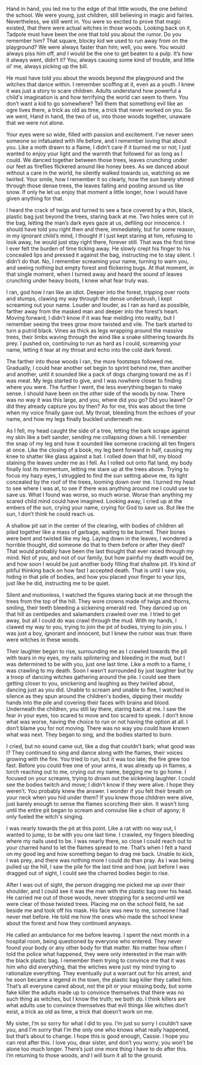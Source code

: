 Hand in hand, you led me to the edge of that little woods, the one behind the school. We were young, just children, still believing in magic and fairies. Nevertheless, we still went in. You were so excited to prove that magic existed, that there were actual witches in those woods. Looking back on it, Tadpole must have been the one that told you about the rumor. Do you remember him? That square, blocky kid we used to run away from on the playground? We were always faster than him; well, you were. You would always piss him off, and I would be the one to get beaten to a pulp. It’s how it always went, didn’t it? You, always causing some kind of trouble, and little ol’ me, always picking up the bill.

He must have told you about the woods beyond the playground and the witches that dance within. I remember scoffing at it, even as a youth. I knew it was just a story to scare children. Adults understand how powerful a child's imagination is and how terrifying the world can seem to them. You don’t want a kid to go somewhere? Tell them that something evil like an ogre lives there, a trick as old as time, a trick that never worked on you. So we went, Hand in hand, the two of us, into those woods together, unaware that we were not alone. 

Your eyes were so wide, filled with passion and excitement. I’ve never seen someone so infatuated with life before, and I remember loving that about you. Like a moth drawn to a flame, I didn’t care if it burned me or not; I just wanted to enjoy your light and the warmth that followed for as long as I could. We danced together between those trees, leaves crunching under our feet as fireflies flickered around like honey bees. As we danced about without a care in the world, he silently walked towards us, watching as we twirled. Your smile, how I remember it so clearly, how the sun barely shined through those dense trees, the leaves falling and pooling around us like snow. If only he let us enjoy that moment a little longer, how I would have given anything for that.

I heard the crack of twigs and turned to see a face covered by a thin, black, plastic bag just beyond the trees, staring back at me. Two holes were cut in the bag, letting the man’s dark eyes gaze at us, defiling our innocence. I should have told you right then and there, immediately, but for some reason, in my ignorant child’s mind, I thought if I just kept staring at him, refusing to look away, he would just stay right there, forever still. That was the first time I ever felt the burden of time ticking away. He slowly crept his finger to his concealed lips and pressed it against the bag, instructing me to stay silent. I didn’t do that. No, I remember screaming your name, turning to warn you, and seeing nothing but empty forest and flickering bugs. At that moment, in that single moment, when I turned away and heard the sound of leaves crunching under heavy boots, I knew what fear truly was. 

I ran, god how I ran like an idiot. Deeper into the forest, tripping over roots and stumps, clawing my way through the dense underbrush, I kept screaming out your name. Louder and louder, as I ran as hard as possible, farther away from the masked man and deeper into the forest’s heart. Moving forward, I didn’t know if it was fear melding into reality, but I remember seeing the trees grow more twisted and vile. The bark started to turn a putrid black. Vines as thick as legs wrapping around the massive trees, their limbs waving through the wind like a snake slithering towards its prey. I pushed on, continuing to run as hard as I could, screaming your name, letting it tear at my throat and echo into the cold dark forest. 

The farther into those woods I ran, the more footsteps followed me. Gradually, I could hear another set begin to sprint behind me, then another and another, until it sounded like a pack of dogs charging toward me as if I was meat. My legs started to give, and I was nowhere closer to finding where you were. The further I went, the less everything began to make sense. I should have been on the other side of the woods by now. There was no way it was this large, and you, where did you go? Did you leave? Or did they already capture you by then? As for me, this was about the time when my voice finally gave out. My throat, bleeding from the echoes of your name, and how my legs finally buckled underneath me.

As I fell, my head caught the side of a tree, letting the bark scrape against my skin like a belt sander, sending me collapsing down a hill. I remember the snap of my leg and how it sounded like someone cracking all ten fingers at once. Like the closing of a book, my leg bent forward in half, causing my knee to shatter like glass against a bat. I rolled down that hill, my blood staining the leaves under me as I fell. As I rolled out onto flat land, my body finally lost its momentum, letting me stare up at the trees above. Trying to focus my hazy eyes, I struggled to find the sun setting above me, its light concealed by the roof of the trees, looming down over me. I turned my head to see where I was at, to see if there was anything around me I could use to save us. What I found was worse, so much worse. Worse than anything my scared child mind could have imagined. Looking away, I cried up at the embers of the sun, crying your name, crying for God to save us. But like the sun, I don’t think he could reach us.

A shallow pit sat in the center of the clearing, with bodies of children all piled together like a mass of garbage, waiting to be burned. Their bones were bent and twisted like my leg. Laying down in the leaves, I wondered a horrible thought, did someone do that to them before or after they died? That would probably have been the last thought that ever raced through my mind. Not of you, and not of our family, but how painful my death would be, and how soon I would be just another body filling that shallow pit. It’s kind of pitiful thinking back on how fast I accepted death. That is until I saw you, hiding in that pile of bodies, and how you placed your finger to your lips, just like he did,  instructing me to be quiet. 

Silent and motionless, I watched the figures staring back at me through the trees from the top of the hill. They wore crowns made of twigs and thorns, smiling, their teeth bleeding a sickening emerald red. They danced up on that hill as centipedes and salamanders crawled over me. I tried to get away, but all I could do was crawl through the mud. With my hands, I clawed my way to you, trying to join the pit of bodies, trying to join you. I was just a boy, ignorant and innocent, but I knew the rumor was true: there were witches in these woods.

Their laughter began to rise, surrounding me as I crawled towards the pit with tears in my eyes, my nails splintering and bleeding in the mud, but I was determined to be with you, just one last time. Like a moth to a flame, I was crawling to my death. Soon I wasn’t surrounded by just laughter but by a troop of dancing witches gathering around the pile. I could see them getting closer to you, snickering and laughing as they twirled about, dancing just as you did. Unable to scream and unable to flee, I watched in silence as they spun around the children's bodies, dipping their muddy hands into the pile and covering their faces with brains and blood. Underneath the children, you still lay there, staring back at me. I saw the fear in your eyes, too scared to move and too scared to speak. I don’t know what was worse, having the choice to run or not having the option at all.  I don’t blame you for not moving. There was no way you could have known what was next. They began to sing, and the bodies started to burn.

I cried, but no sound came out, like a dog that couldn’t bark; what good was I? They continued to sing and dance along with the flames, their voices growing with the fire. You tried to run, but it was too late; the fire grew too fast. Before you could free one of your arms, it was already up in flames, a torch reaching out to me, crying out my name, begging me to go home. I focused on your screams, trying to drown out the sickening laughter. I could see the bodies twitch and move; I didn’t know if they were alive. I hope they weren’t. You probably knew the answer. I wonder if you felt their breath on your neck when you hid under them? If you knew those children were alive, just barely enough to sense the flames scorching their skin. It wasn’t long until the entire pit began to scream and convulse like a choir of agony; it only fueled the witch's singing. 

I was nearly towards the pit at this point. Like a rat with no way out, I wanted to jump, to be with you one last time. I crawled, my fingers bleeding where my nails used to be. I was nearly there, so close I could reach out to your charred hand to let the flames spread to me. That’s when I felt a hand on my good leg and how something began to drag me back. Unable to kick, I was prey, and there was nothing more I could do than pray. As I was being pulled up the hill, I saw the pile for the last time and how, just before I was dragged out of sight, I could see the charred bodies begin to rise.

After I was out of sight, the person dragging me picked me up over their shoulder, and I could see it was the man with the plastic bag over his head. He carried me out of those woods, never stopping for a second until we were clear of those twisted trees. Placing me on the school field, he sat beside me and took off his mask. His face was new to me, someone I had never met before. He told me how the ones who made the school knew about the forest and how they continued anyways.

He called an ambulance for me before leaving. I spent the next month in a hospital room, being questioned by everyone who entered. They never found your body or any other body for that matter. No matter how often I told the police what happened, they were only interested in the man with the black plastic bag. I remember them trying to convince me that it was him who did everything, that the witches were just my mind trying to rationalize everything. They eventually put a warrant out for his arrest, and he soon became a legend in the town, the plastic bag killer they called him. That’s all everyone cared about, not the pit or your missing body, but some fake killer the adults made up to convince themselves that there was no such thing as witches, but I know the truth; we both do. I think killers are what adults use to convince themselves that evil things like witches don’t exist, a trick as old as time, a trick that doesn’t work on me.

My sister, I’m so sorry for what I did to you. I’m just so sorry I couldn’t save you, and I'm sorry that I'm the only one who knows what really happened, but that’s about to change. I hope this is good enough, Cassie. I hope you can rest after this. I love you, dear sister, and don’t you worry; you won’t be alone too much longer. There’s just one more thing I have to do after this. I’m returning to those woods, and I will burn it all to the ground.
